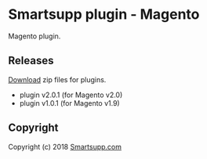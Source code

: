# Smartsupp plugin - Magento

Magento plugin.

## Releases

[Download](https://github.com/smartsupp/smartsupp-plugin-magento/releases) zip files for plugins.

* plugin v2.0.1 (for Magento v2.0)
* plugin v1.0.1 (for Magento v1.9)

## Copyright

Copyright (c) 2018 [Smartsupp.com](https://www.smartsupp.com/)